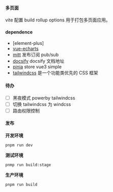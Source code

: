 #### 多页面

vite 配置 build rollup options 用于打包多页面应用。

#### dependence

- [element-plus]
- [vue-echarts](github.com/ecomfe/vue-echarts)
- [mitt](github.com/developit/mitt) 发布订阅 pub/sub
- [docsify](https://docsify.js.org/#/) docsify 文档地址
- [pinia](https://github.com/posva/pinia) store vue3 simple
- [tailwindcss](https://www.tailwindcss.cn/) 是一个功能类优先的 CSS 框架

#### 待办

- [ ] 黑夜模式 powerby tailwindcss
- [ ] 切换 tailwindcss 为 windcss
- [ ] 路由权限控制

#### 发布

**开发环境**

```
pnpm run dev
```

**测试环境**

```
pnmp run build:stage
```

**生产环境**

```
pnpm run build
```

